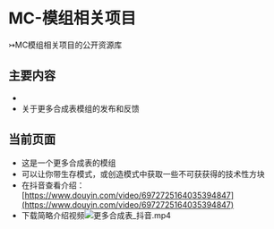 # MC-模组相关项目
 ↣MC模组相关项目的公开资源库
## 主要内容
- 
- 关于更多合成表模组的发布和反馈
## 当前页面
- 这是一个更多合成表的模组
- 可以让你带生存模式，或创造模式中获取一些不可获获得的技术性方块
- 在抖音查看介绍：[https://www.douyin.com/video/6972725164035394847](https://www.douyin.com/video/6972725164035394847)
- 下载简略介绍视频![更多合成表_抖音.mp4](https://github.com/hyplant/MC_mod-feedback/blob/基岩版更多合成表/资源/视频/主页/更多合成表_抖音.mp4?raw=true)
